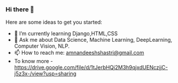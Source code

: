 ### Hi there 👋


Here are some ideas to get you started:

- 🌱 I’m currently learning Django,HTML,CSS
- 💬 Ask me about Data Science, Machine Learning, DeepLearning, Computer Vision, NLP.
- 📫 How to reach me: amnandeeshshastri@gmail.com
- To know more -https://drive.google.com/file/d/1tJerbHQj2M3h9qjxdUENczjjC-j5z3x-/view?usp=sharing
